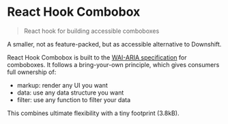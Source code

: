 # React Hook Combobox
> React hook for building accessible comboboxes

A smaller, not as feature-packed, but as accessible alternative to Downshift.

React Hook Combobox is built to the [WAI-ARIA specification](https://www.w3.org/TR/wai-aria-practices-1.1/#combobox) for comboboxes. It follows a bring-your-own principle, which gives consumers full ownership of:

- markup: render any UI you want
- data: use any data structure you want
- filter: use any function to filter your data

This combines ultimate flexibility with a tiny footprint (3.8kB).